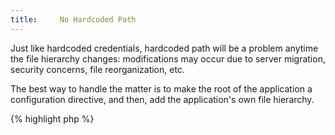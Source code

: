 ```yaml
---
title:     No Hardcoded Path
---
```


Just like hardcoded credentials, hardcoded path will be a problem anytime the file hierarchy changes: modifications may occur due to server migration, security concerns, file reorganization, etc. 

The best way to handle the matter is to make the root of the application a configuration directive, and then, add the application's own file hierarchy. 

{% highlight php %}
<?php
$tmp_file = '/tmp/tmp.txt';
$fp = fopen('/tmp/tmp.txt', 'w');
// now this file may be access by all concurrent hit on the application

{% endhighlight %}


It is recommended to check that functions that access files do not use hardcoded paths.


### Rule Details

Here is a list of such functions: 

* `parse_ini_file()`
* `chgrp()`
* `chown()`
* `chmod()`
* `delete()`
* `copy()`
* `rename()`
* `dirname()`
* `file_exists()`
* `file_get_contents()`
* `file_put_contents()`
* `file()`
* `fileatime()`
* `filectime()`
* `filegroup()`
* `fileinode()`
* `filemtime()`
* `fileowner()`
* `fileperms()`
* `filesize()`
* `filetype()`
* `flock()`
* `fopen()`
* `fpassthru()`
* `fscanf()`
* `fstat()`
* `glob()`
* `is_dir()`
* `is_executable()`
* `is_file()`
* `is_link()`
* `is_readable()`
* `is_uploaded_file()`
* `is_writable()`
* `lchgrp()`
* `lchown()`
* `link()`
* `linkinfo()`
* `lstat()`
* `mkdir()`
* `move_uploaded_file()`
* `pathinfo()`
* `readfile()`
* `readlink()`
* `rmdir()`
* `stat()`
* `symlink()`
* `touch()`
* `umask()`
* `unlink()`
* `include()`
* `include_once()`
* `require()`
* `require_once()`
* `simplexml_load_file()`


The following pattern is considered a warning:

{% highlight php %}
<?php
file_get_contents('./config/config.yaml');

{% endhighlight %}{: .warning }


The following pattern is considered OK:

{% highlight php %}
<?php
file_get_contents($config['webroot'].'/config/config.yaml');

{% endhighlight %}{: .ok }


### Further Reading


#### Related rules

* [No Hardcoded Credentials]


[No Hardcoded Credentials]: {{ "/security/no-hardcoded-credential/" | prepend: site.clearphp.url }}
